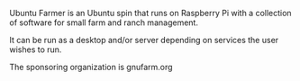 Ubuntu Farmer is an Ubuntu spin that runs on Raspberry Pi with a collection of software for small farm and ranch management.

It can be run as a desktop and/or server depending on services the user wishes to run.

The sponsoring organization is gnufarm.org

